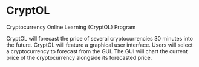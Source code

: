 # CryptOL
Cryptocurrency Online Learning (CryptOL) Program

CryptOL will forecast the price of several cryptocurrencies 30 minutes into
the future. CryptOL will feature a graphical user interface. Users will select a
cryptocurrency to forecast from the GUI. The GUI will chart the current price
of the cryptocurrency alongside its forecasted price.
